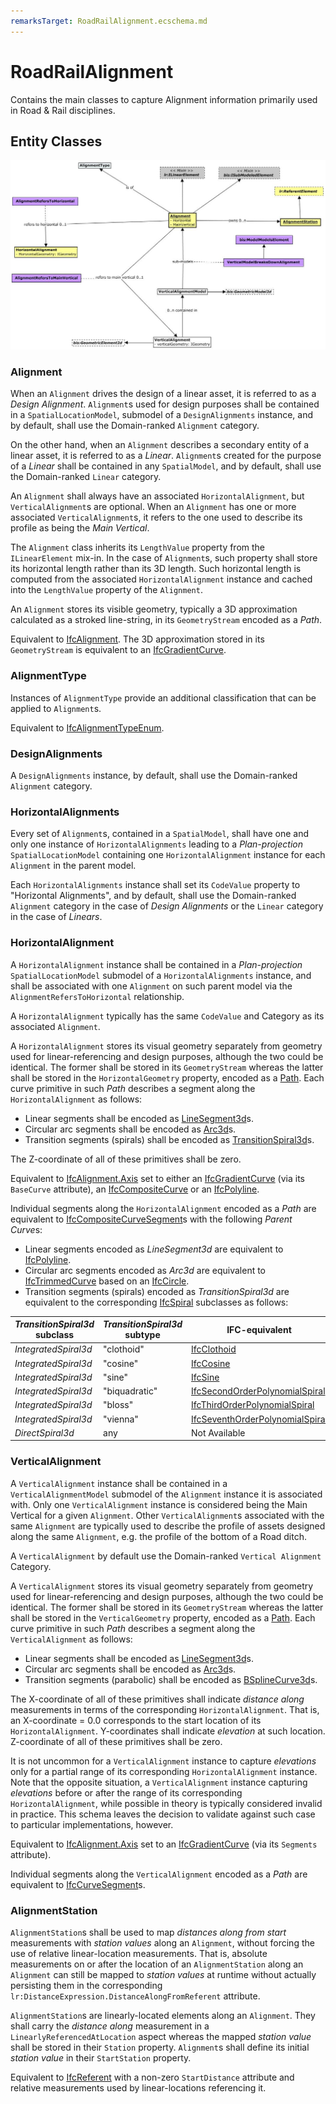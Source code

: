 ```yaml
---
remarksTarget: RoadRailAlignment.ecschema.md
---
```


# RoadRailAlignment

Contains the main classes to capture Alignment information primarily used in Road & Rail disciplines.

## Entity Classes

![RoadRailAlignment](./media/RoadRailAlignment-classes.png)

### Alignment

When an `Alignment` drives the design of a linear asset, it is referred to as a *Design Alignment*. `Alignment`s used for design purposes shall be contained in a `SpatialLocationModel`, submodel of a `DesignAlignments` instance, and by default, shall use the Domain-ranked `Alignment` category.

On the other hand, when an `Alignment` describes a secondary entity of a linear asset, it is referred to as a *Linear*. `Alignment`s created for the purpose of a *Linear* shall be contained in any `SpatialModel`, and by default, shall use the Domain-ranked `Linear` category.

An `Alignment` shall always have an associated `HorizontalAlignment`, but `VerticalAlignment`s are optional. When an `Alignment` has one or more associated `VerticalAlignment`s, it refers to the one used to describe its profile as being the *Main Vertical*.

The `Alignment` class inherits its `LengthValue` property from the `ILinearElement` mix-in. In the case of `Alignment`s, such property shall store its horizontal length rather than its 3D length. Such horizontal length is computed from the associated `HorizontalAlignment` instance and cached into the `LengthValue` property of the `Alignment`.

An `Alignment` stores its visible geometry, typically a 3D approximation calculated as a stroked line-string, in its `GeometryStream` encoded as a *Path*.

Equivalent to [IfcAlignment](https://standards.buildingsmart.org/IFC/DEV/IFC4_3/RC2/HTML/link/ifcalignment.htm). The 3D approximation stored in its `GeometryStream` is equivalent to an [IfcGradientCurve](https://standards.buildingsmart.org/IFC/DEV/IFC4_3/RC2/HTML/link/ifcgradientcurve.htm).

### AlignmentType

Instances of `AlignmentType` provide an additional classification that can be applied to `Alignment`s.

Equivalent to [IfcAlignmentTypeEnum](https://standards.buildingsmart.org/IFC/DEV/IFC4_3/RC2/HTML/link/ifcalignmenttypeenum.htm).

### DesignAlignments

A `DesignAlignments` instance, by default, shall use the Domain-ranked `Alignment` category.

### HorizontalAlignments

Every set of `Alignment`s, contained in a `SpatialModel`, shall have one and only one instance of `HorizontalAlignments` leading to a *Plan-projection* `SpatialLocationModel` containing one `HorizontalAlignment` instance for each `Alignment` in the parent model. 

Each `HorizontalAlignments` instance shall set its `CodeValue` property to "Horizontal Alignments", and by default, shall use the Domain-ranked `Alignment` category in the case of *Design Alignments* or the `Linear` category in the case of *Linears*.

### HorizontalAlignment

A `HorizontalAlignment` instance shall be contained in a *Plan-projection* `SpatialLocationModel` submodel of a `HorizontalAlignments` instance, and shall be associated with one `Alignment` on such parent model via the `AlignmentRefersToHorizontal` relationship.

A `HorizontalAlignment` typically has the same `CodeValue` and Category as its associated `Alignment`.

A `HorizontalAlignment` stores its visual geometry separately from geometry used for linear-referencing and design purposes, although the two could be identical. The former shall be stored in its `GeometryStream` whereas the latter shall be stored in the `HorizontalGeometry` property, encoded as a [Path](https://www.itwinjs.org/reference/geometry-core/curve/path/). Each curve primitive in such *Path* describes a segment along the `HorizontalAlignment` as follows:

- Linear segments shall be encoded as [LineSegment3d](https://www.itwinjs.org/reference/geometry-core/curve/linesegment3d/)s.
- Circular arc segments shall be encoded as [Arc3d](https://www.itwinjs.org/reference/geometry-core/curve/arc3d/)s.
- Transition segments (spirals) shall be encoded as [TransitionSpiral3d](https://www.itwinjs.org/reference/geometry-core/curve/transitionspiral3d/)s.

The Z-coordinate of all of these primitives shall be zero.

Equivalent to [IfcAlignment.Axis](https://standards.buildingsmart.org/IFC/DEV/IFC4_3/RC2/HTML/link/ifcalignment.htm) set to either an [IfcGradientCurve](https://standards.buildingsmart.org/IFC/DEV/IFC4_3/RC2/HTML/link/ifcgradientcurve.htm) (via its `BaseCurve` attribute), an [IfcCompositeCurve](https://standards.buildingsmart.org/IFC/DEV/IFC4_3/RC2/HTML/link/ifccompositecurve.htm) or an [IfcPolyline](https://standards.buildingsmart.org/IFC/DEV/IFC4_3/RC2/HTML/link/ifcpolyline.htm).

Individual segments along the `HorizontalAlignment` encoded as a *Path* are equivalent to [IfcCompositeCurveSegment](https://standards.buildingsmart.org/IFC/DEV/IFC4_3/RC2/HTML/link/ifccompositecurvesegment.htm)s with the following *Parent Curve*s:

- Linear segments encoded as *LineSegment3d* are equivalent to [IfcPolyline](https://standards.buildingsmart.org/IFC/DEV/IFC4_3/RC2/HTML/link/ifcpolyline.htm).
- Circular arc segments encoded as *Arc3d* are equivalent to [IfcTrimmedCurve](https://standards.buildingsmart.org/IFC/DEV/IFC4_3/RC2/HTML/link/ifctrimmedcurve.htm) based on an [IfcCircle](https://standards.buildingsmart.org/IFC/DEV/IFC4_3/RC2/HTML/link/ifccircle.htm).
- Transition segments (spirals) encoded as *TransitionSpiral3d* are equivalent to the corresponding [IfcSpiral](https://standards.buildingsmart.org/IFC/DEV/IFC4_3/RC4/HTML/link/ifcspiral.htm) subclasses as follows:

| *TransitionSpiral3d* subclass | *TransitionSpiral3d* subtype | IFC-equivalent |
| ----------------------------- | ---------------------------- | -------------- |
| *IntegratedSpiral3d* | "clothoid" | [IfcClothoid](https://standards.buildingsmart.org/IFC/DEV/IFC4_3/RC4/HTML/link/ifcclothoid.htm) |
| *IntegratedSpiral3d* | "cosine" | [IfcCosine](https://standards.buildingsmart.org/IFC/DEV/IFC4_3/RC4/HTML/link/ifccosine.htm) |
| *IntegratedSpiral3d* | "sine" | [IfcSine](https://standards.buildingsmart.org/IFC/DEV/IFC4_3/RC4/HTML/link/ifcsine.htm) |
| *IntegratedSpiral3d* | "biquadratic" | [IfcSecondOrderPolynomialSpiral](https://standards.buildingsmart.org/IFC/DEV/IFC4_3/RC4/HTML/link/ifcsecondorderpolynomialspiral.htm) |
| *IntegratedSpiral3d* | "bloss" | [IfcThirdOrderPolynomialSpiral](https://standards.buildingsmart.org/IFC/DEV/IFC4_3/RC4/HTML/link/ifcthirdorderpolynomialspiral.htm) |
| *IntegratedSpiral3d* | "vienna" | [IfcSeventhOrderPolynomialSpiral](https://standards.buildingsmart.org/IFC/DEV/IFC4_3/RC4/HTML/link/ifcseventhorderpolynomialspiral.htm) |
| *DirectSpiral3d* | any | Not Available |

### VerticalAlignment

A `VerticalAlignment` instance shall be contained in a `VerticalAlignmentModel` submodel of the `Alignment` instance it is associated with. Only one `VerticalAlignment` instance is considered being the Main Vertical for a given `Alignment`. Other `VerticalAlignment`s associated with the same `Alignment` are typically used to describe the profile of assets designed along the same `Alignment`, e.g. the profile of the bottom of a Road ditch.

A `VerticalAlignment` by default use the Domain-ranked `Vertical Alignment` Category.

A `VerticalAlignment` stores its visual geometry separately from geometry used for linear-referencing and design purposes, although the two could be identical. The former shall be stored in its `GeometryStream` whereas the latter shall be stored in the `VerticalGeometry` property, encoded as a [Path](https://www.itwinjs.org/reference/geometry-core/curve/path/). Each curve primitive in such *Path* describes a segment along the `VerticalAlignment` as follows:

- Linear segments shall be encoded as [LineSegment3d](https://www.itwinjs.org/reference/geometry-core/curve/linesegment3d/)s.
- Circular arc segments shall be encoded as [Arc3d](https://www.itwinjs.org/reference/geometry-core/curve/arc3d/)s.
- Transition segments (parabolic) shall be encoded as [BSplineCurve3d](https://www.itwinjs.org/reference/geometry-core/bspline/bsplinecurve3d/)s.

The X-coordinate of all of these primitives shall indicate *distance along* measurements in terms of the corresponding `HorizontalAlignment`. That is, an X-coordinate = 0.0 corresponds to the start location of its `HorizontalAlignment`. Y-coordinates shall indicate *elevation* at such location. Z-coordinate of all of these primitives shall be zero. 

It is not uncommon for a `VerticalAlignment` instance to capture *elevations* only for a partial range of its corresponding `HorizontalAlignment` instance. Note that the opposite situation, a `VerticalAlignment` instance capturing *elevations* before or after the range of its corresponding `HorizontalAlignment`, while possible in theory is typically considered invalid in practice. This schema leaves the decision to validate against such case to particular implementations, however.

Equivalent to [IfcAlignment.Axis](https://standards.buildingsmart.org/IFC/DEV/IFC4_3/RC2/HTML/link/ifcalignment.htm) set to an [IfcGradientCurve](https://standards.buildingsmart.org/IFC/DEV/IFC4_3/RC2/HTML/link/ifcgradientcurve.htm) (via its `Segments` attribute).

Individual segments along the `VerticalAlignment` encoded as a *Path* are equivalent to [IfcCurveSegment](https://standards.buildingsmart.org/IFC/DEV/IFC4_3/RC2/HTML/link/ifccurvesegment.htm)s.

### AlignmentStation

`AlignmentStation`s shall be used to map *distances along from start* measurements with *station values* along an `Alignment`, without forcing the use of relative linear-location measurements. That is, absolute measurements on or after the location of an `AlignmentStation` along an `Alignment` can still be mapped to *station values* at runtime without actually persisting them in the corresponding `lr:DistanceExpression.DistanceAlongFromReferent` attribute.

`AlignmentStation`s are linearly-located elements along an `Alignment`. They shall carry the *distance along* measurement in a `LinearlyReferencedAtLocation` aspect whereas the mapped *station value* shall be stored in their `Station` property. `Alignment`s shall define its initial *station value* in their `StartStation` property.

Equivalent to [IfcReferent](https://standards.buildingsmart.org/IFC/DEV/IFC4_3/RC2/HTML/link/ifcreferent.htm) with a non-zero `StartDistance` attribute and relative measurements used by linear-locations referencing it.
